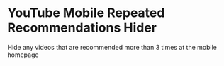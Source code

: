 # YouTube Mobile Repeated Recommendations Hider

Hide any videos that are recommended more than 3 times at the mobile homepage